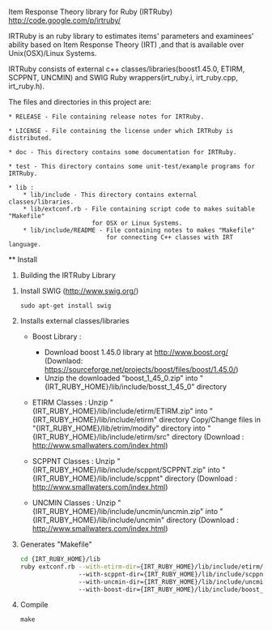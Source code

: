 Item Response Theory library for Ruby (IRTRuby)
http://code.google.com/p/irtruby/

IRTRuby is an ruby library to estimates items' parameters and examinees' ability 
based on Item Response Theory (IRT) ,and that is available over Unix(OSX)/Linux Systems.

IRTRuby consists of external c++ classes/libraries(boost1.45.0, ETIRM, SCPPNT, UNCMIN) 
and SWIG Ruby wrappers(irt_ruby.i, irt_ruby.cpp, irt_ruby.h).

The files and directories in this project are:

	* RELEASE - File containing release notes for IRTRuby.

	* LICENSE - File containing the license under which IRTRuby is distributed.

	* doc - This directory contains some documentation for IRTRuby.
	
	* test - This directory contains some unit-test/example programs for IRTRuby.
	
	* lib : 
		* lib/include - This directory contains external classes/libraries.
		* lib/extconf.rb - File containing script code to makes suitable "Makefile" 
						   for OSX or Linux Systems.
		* lib/include/README - File containing notes to makes "Makefile" 
							   for connecting C++ classes with IRT language.

** Install
1. Building the IRTRuby Library
 1) Install SWIG (http://www.swig.org/)

    `sudo apt-get install swig`

 2) Installs external classes/libraries
    * Boost Library : 
		- Download boost 1.45.0 library at http://www.boost.org/
		  (Downlaod: https://sourceforge.net/projects/boost/files/boost/1.45.0/)
		- Unzip the downloaded "boost_1_45_0.zip" 
					   into "{IRT_RUBY_HOME}/lib/include/bosst_1_45_0" directory

    * ETIRM Classes : Unzip "{IRT_RUBY_HOME}/lib/include/etirm/ETIRM.zip" into "{IRT_RUBY_HOME}/lib/include/etirm" directory
	              Copy/Change files in "{IRT_RUBY_HOME}/lib/etrim/modify" directory into "{IRT_RUBY_HOME}/lib/include/etirm/src" directory
	  (Download : http://www.smallwaters.com/index.html)
    
	* SCPPNT Classes : Unzip "{IRT_RUBY_HOME}/lib/include/scppnt/SCPPNT.zip"  into "{IRT_RUBY_HOME}/lib/include/scppnt" directory (Download : http://www.smallwaters.com/index.html)
	
	* UNCMIN Classes : Unzip "{IRT_RUBY_HOME}/lib/include/uncmin/uncmin.zip" into "{IRT_RUBY_HOME}/lib/include/uncmin" directory (Download : http://www.smallwaters.com/index.html)
	
	
 3) Generates "Makefile"

    ```bash
    cd {IRT_RUBY_HOME}/lib
    ruby extconf.rb --with-etirm-dir={IRT_RUBY_HOME}/lib/include/etirm/src \\
                    --with-scppnt-dir={IRT_RUBY_HOME}/lib/include/scppnt/src/include \\
                    --with-uncmin-dir={IRT_RUBY_HOME}/lib/include/uncmin/src/include \\
                    --with-boost-dir={IRT_RUBY_HOME}/lib/include/boost_1_45_0
    ```
    
 4) Compile
    
    `make`
